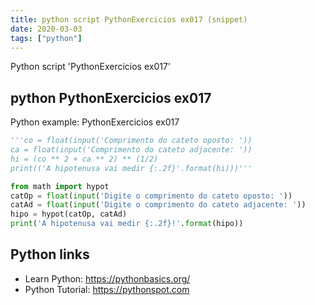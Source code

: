 ```yaml
---
title: python script PythonExercicios ex017 (snippet)
date: 2020-03-03
tags: ["python"]
---
```

Python script 'PythonExercicios ex017'


## python PythonExercicios ex017

Python example: PythonExercicios ex017

```python
'''co = float(input('Comprimento do cateto oposto: '))
ca = float(input('Comprimento do cateto adjacente: '))
hi = (co ** 2 + ca ** 2) ** (1/2)
print(('A hipotenusa vai medir {:.2f}'.format(hi)))'''

from math import hypot
catOp = float(input('Digite o comprimento do cateto oposto: '))
catAd = float(input('Digite o comprimento do cateto adjacente: '))
hipo = hypot(catOp, catAd)
print('A hipotenusa vai medir {:.2f}!'.format(hipo))

```

## Python links

- Learn Python: https://pythonbasics.org/
- Python Tutorial: https://pythonspot.com
